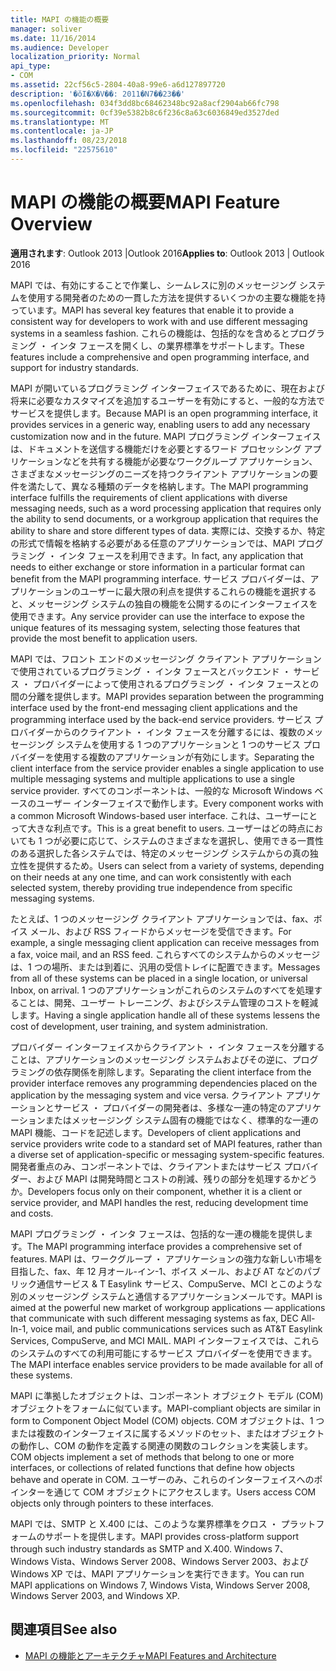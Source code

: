 ```yaml
---
title: MAPI の機能の概要
manager: soliver
ms.date: 11/16/2014
ms.audience: Developer
localization_priority: Normal
api_type:
- COM
ms.assetid: 22cf56c5-2804-40a8-99e6-a6d127897720
description: '�ŏI�X�V��: 2011�N7��23��'
ms.openlocfilehash: 034f3dd8bc68462348bc92a8acf2904ab66fc798
ms.sourcegitcommit: 0cf39e5382b8c6f236c8a63c6036849ed3527ded
ms.translationtype: MT
ms.contentlocale: ja-JP
ms.lasthandoff: 08/23/2018
ms.locfileid: "22575610"
---
```

# <a name="mapi-feature-overview"></a><span data-ttu-id="d7148-103">MAPI の機能の概要</span><span class="sxs-lookup"><span data-stu-id="d7148-103">MAPI Feature Overview</span></span>
 
<span data-ttu-id="d7148-104">**適用されます**: Outlook 2013 |Outlook 2016</span><span class="sxs-lookup"><span data-stu-id="d7148-104">**Applies to**: Outlook 2013 | Outlook 2016</span></span> 
  
<span data-ttu-id="d7148-105">MAPI では、有効にすることで作業し、シームレスに別のメッセージング システムを使用する開発者のための一貫した方法を提供するいくつかの主要な機能を持っています。</span><span class="sxs-lookup"><span data-stu-id="d7148-105">MAPI has several key features that enable it to provide a consistent way for developers to work with and use different messaging systems in a seamless fashion.</span></span> <span data-ttu-id="d7148-106">これらの機能は、包括的なを含めるとプログラミング ・ インタ フェースを開くし、の業界標準をサポートします。</span><span class="sxs-lookup"><span data-stu-id="d7148-106">These features include a comprehensive and open programming interface, and support for industry standards.</span></span> 
  
<span data-ttu-id="d7148-107">MAPI が開いているプログラミング インターフェイスであるために、現在および将来に必要なカスタマイズを追加するユーザーを有効にすると、一般的な方法でサービスを提供します。</span><span class="sxs-lookup"><span data-stu-id="d7148-107">Because MAPI is an open programming interface, it provides services in a generic way, enabling users to add any necessary customization now and in the future.</span></span> <span data-ttu-id="d7148-108">MAPI プログラミング インターフェイスは、ドキュメントを送信する機能だけを必要とするワード プロセッシング アプリケーションなどを共有する機能が必要なワークグループ アプリケーション、さまざまなメッセージングのニーズを持つクライアント アプリケーションの要件を満たして、異なる種類のデータを格納します。</span><span class="sxs-lookup"><span data-stu-id="d7148-108">The MAPI programming interface fulfills the requirements of client applications with diverse messaging needs, such as a word processing application that requires only the ability to send documents, or a workgroup application that requires the ability to share and store different types of data.</span></span> <span data-ttu-id="d7148-109">実際には、交換するか、特定の形式で情報を格納する必要がある任意のアプリケーションでは、MAPI プログラミング ・ インタ フェースを利用できます。</span><span class="sxs-lookup"><span data-stu-id="d7148-109">In fact, any application that needs to either exchange or store information in a particular format can benefit from the MAPI programming interface.</span></span> <span data-ttu-id="d7148-110">サービス プロバイダーは、アプリケーションのユーザーに最大限の利点を提供するこれらの機能を選択すると、メッセージング システムの独自の機能を公開するのにインターフェイスを使用できます。</span><span class="sxs-lookup"><span data-stu-id="d7148-110">Any service provider can use the interface to expose the unique features of its messaging system, selecting those features that provide the most benefit to application users.</span></span>
  
<span data-ttu-id="d7148-111">MAPI では、フロント エンドのメッセージング クライアント アプリケーションで使用されているプログラミング ・ インタ フェースとバックエンド ・ サービス ・ プロバイダーによって使用されるプログラミング ・ インタ フェースとの間の分離を提供します。</span><span class="sxs-lookup"><span data-stu-id="d7148-111">MAPI provides separation between the programming interface used by the front-end messaging client applications and the programming interface used by the back-end service providers.</span></span> <span data-ttu-id="d7148-112">サービス プロバイダーからのクライアント ・ インタ フェースを分離するには、複数のメッセージング システムを使用する 1 つのアプリケーションと 1 つのサービス プロバイダーを使用する複数のアプリケーションが有効にします。</span><span class="sxs-lookup"><span data-stu-id="d7148-112">Separating the client interface from the service provider enables a single application to use multiple messaging systems and multiple applications to use a single service provider.</span></span> <span data-ttu-id="d7148-113">すべてのコンポーネントは、一般的な Microsoft Windows ベースのユーザー インターフェイスで動作します。</span><span class="sxs-lookup"><span data-stu-id="d7148-113">Every component works with a common Microsoft Windows-based user interface.</span></span> <span data-ttu-id="d7148-114">これは、ユーザーにとって大きな利点です。</span><span class="sxs-lookup"><span data-stu-id="d7148-114">This is a great benefit to users.</span></span> <span data-ttu-id="d7148-115">ユーザーはどの時点においても 1 つが必要に応じて、システムのさまざまなを選択し、使用できる一貫性のある選択した各システムでは、特定のメッセージング システムからの真の独立性を提供するため。</span><span class="sxs-lookup"><span data-stu-id="d7148-115">Users can select from a variety of systems, depending on their needs at any one time, and can work consistently with each selected system, thereby providing true independence from specific messaging systems.</span></span> 
  
<span data-ttu-id="d7148-116">たとえば、1 つのメッセージング クライアント アプリケーションでは、fax、ボイス メール、および RSS フィードからメッセージを受信できます。</span><span class="sxs-lookup"><span data-stu-id="d7148-116">For example, a single messaging client application can receive messages from a fax, voice mail, and an RSS feed.</span></span> <span data-ttu-id="d7148-117">これらすべてのシステムからのメッセージは、1 つの場所、または到着に、汎用の受信トレイに配置できます。</span><span class="sxs-lookup"><span data-stu-id="d7148-117">Messages from all of these systems can be placed in a single location, or universal Inbox, on arrival.</span></span> <span data-ttu-id="d7148-118">1 つのアプリケーションがこれらのシステムのすべてを処理することは、開発、ユーザー トレーニング、およびシステム管理のコストを軽減します。</span><span class="sxs-lookup"><span data-stu-id="d7148-118">Having a single application handle all of these systems lessens the cost of development, user training, and system administration.</span></span> 
  
<span data-ttu-id="d7148-119">プロバイダー インターフェイスからクライアント ・ インタ フェースを分離することは、アプリケーションのメッセージング システムおよびその逆に、プログラミングの依存関係を削除します。</span><span class="sxs-lookup"><span data-stu-id="d7148-119">Separating the client interface from the provider interface removes any programming dependencies placed on the application by the messaging system and vice versa.</span></span> <span data-ttu-id="d7148-120">クライアント アプリケーションとサービス ・ プロバイダーの開発者は、多様な一連の特定のアプリケーションまたはメッセージング システム固有の機能ではなく、標準的な一連の MAPI 機能、コードを記述します。</span><span class="sxs-lookup"><span data-stu-id="d7148-120">Developers of client applications and service providers write code to a standard set of MAPI features, rather than a diverse set of application-specific or messaging system-specific features.</span></span> <span data-ttu-id="d7148-121">開発者重点のみ、コンポーネントでは、クライアントまたはサービス プロバイダー、および MAPI は開発時間とコストの削減、残りの部分を処理するかどうか。</span><span class="sxs-lookup"><span data-stu-id="d7148-121">Developers focus only on their component, whether it is a client or service provider, and MAPI handles the rest, reducing development time and costs.</span></span>
  
<span data-ttu-id="d7148-122">MAPI プログラミング ・ インタ フェースは、包括的な一連の機能を提供します。</span><span class="sxs-lookup"><span data-stu-id="d7148-122">The MAPI programming interface provides a comprehensive set of features.</span></span> <span data-ttu-id="d7148-123">MAPI は、ワークグループ ・ アプリケーションの強力な新しい市場を目指した、fax、年 12 月オール-イン-1、ボイス メール、および AT などのパブリック通信サービス & T Easylink サービス、CompuServe、MCI とこのような別のメッセージング システムと通信するアプリケーションメールです。</span><span class="sxs-lookup"><span data-stu-id="d7148-123">MAPI is aimed at the powerful new market of workgroup applications — applications that communicate with such different messaging systems as fax, DEC All-In-1, voice mail, and public communications services such as AT&T Easylink Services, CompuServe, and MCI MAIL.</span></span> <span data-ttu-id="d7148-124">MAPI インターフェイスでは、これらのシステムのすべての利用可能にするサービス プロバイダーを使用できます。</span><span class="sxs-lookup"><span data-stu-id="d7148-124">The MAPI interface enables service providers to be made available for all of these systems.</span></span> 
  
<span data-ttu-id="d7148-125">MAPI に準拠したオブジェクトは、コンポーネント オブジェクト モデル (COM) オブジェクトをフォームに似ています。</span><span class="sxs-lookup"><span data-stu-id="d7148-125">MAPI-compliant objects are similar in form to Component Object Model (COM) objects.</span></span> <span data-ttu-id="d7148-126">COM オブジェクトは、1 つまたは複数のインターフェイスに属するメソッドのセット、またはオブジェクトの動作し、COM の動作を定義する関連の関数のコレクションを実装します。</span><span class="sxs-lookup"><span data-stu-id="d7148-126">COM objects implement a set of methods that belong to one or more interfaces, or collections of related functions that define how objects behave and operate in COM.</span></span> <span data-ttu-id="d7148-127">ユーザーのみ、これらのインターフェイスへのポインターを通じて COM オブジェクトにアクセスします。</span><span class="sxs-lookup"><span data-stu-id="d7148-127">Users access COM objects only through pointers to these interfaces.</span></span>
  
<span data-ttu-id="d7148-128">MAPI では、SMTP と X.400 には、このような業界標準をクロス ・ プラットフォームのサポートを提供します。</span><span class="sxs-lookup"><span data-stu-id="d7148-128">MAPI provides cross-platform support through such industry standards as SMTP and X.400.</span></span> <span data-ttu-id="d7148-129">Windows 7、Windows Vista、Windows Server 2008、Windows Server 2003、および Windows XP では、MAPI アプリケーションを実行できます。</span><span class="sxs-lookup"><span data-stu-id="d7148-129">You can run MAPI applications on Windows 7, Windows Vista, Windows Server 2008, Windows Server 2003, and Windows XP.</span></span> 
  
## <a name="see-also"></a><span data-ttu-id="d7148-130">関連項目</span><span class="sxs-lookup"><span data-stu-id="d7148-130">See also</span></span>

- [<span data-ttu-id="d7148-131">MAPI の機能とアーキテクチャ</span><span class="sxs-lookup"><span data-stu-id="d7148-131">MAPI Features and Architecture</span></span>](mapi-features-and-architecture.md)

